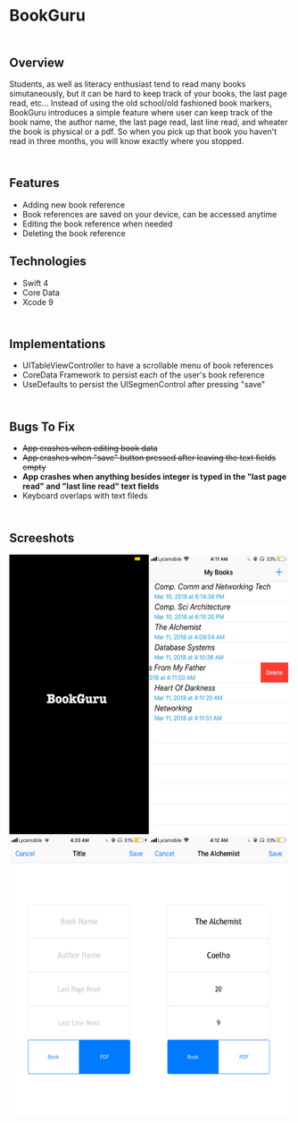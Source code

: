 # BookGuru

## </br> Overview
Students, as well as literacy enthusiast tend to read many books simutaneously, but it can be hard to keep track of your books, the last page read, etc... Instead of using the old school/old fashioned book markers, BookGuru introduces a simple feature where user can keep track of the book name, the author name, the last page read, last line read, and wheater the book is physical or a pdf. So when you pick up that book you haven't read in three months, you will know exactly where you stopped.
## </br> Features
* Adding new book reference
* Book references are saved on your device, can be accessed anytime
* Editing the book reference when needed
* Deleting the book reference

## Technologies
* Swift 4
* Core Data
* Xcode 9 

## </br> Implementations
* UITableViewController to have a scrollable menu of book references
* CoreData Framework to persist each of the user's book reference
* UseDefaults to persist the UISegmenControl after pressing "save"
## </br> Bugs To Fix
* <strike>App crashes when editing book data</strike>
* <strike>App crashes when "save" button pressed after leaving the text fields empty</strike>
* <b>App crashes when anything besides integer is typed in the "last page read" and "last line read" text fields</b>
* Keyboard overlaps with text fileds
## </br> Screeshots
<img src= "images/im5.png" width = 250 height = 500><img src= "images/im2.jpeg" width = 250 height = 500>
<img src= "images/im6.PNG" width = 250 height = 500><img src= "images/im1.PNG" width = 250 height = 500>



